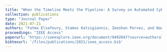 ```yaml
---
title: "When the Timeline Meets the Pipeline: A Survey on Automated Cyberbullying Detection"
collection: publications
type: "Journal Paper"
date: 2021-07-21
authors: "Fatma Elsafoury, Stamos Katsigiannis, Zeeshan Pervez, and Naeem Ramzan"
proceedings: "IEEE Access"
paperurl: 'https://ieeexplore.ieee.org/document/9492047?source=authoralert'
bibtexurl: '/files/publications/2021/ieee_access.bib'
---
```



